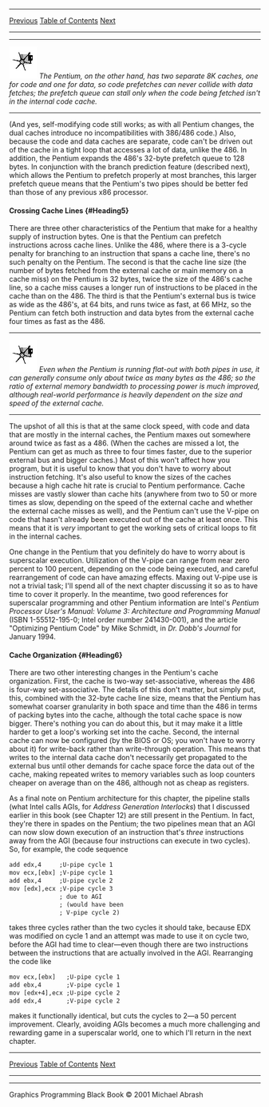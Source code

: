   ------------------------ --------------------------------- --------------------
  [Previous](19-01.html)   [Table of Contents](index.html)   [Next](19-03.html)
  ------------------------ --------------------------------- --------------------

  ------------------- ------------------------------------------------------------------------------------------------------------------------------------------------------------------------------------------------------------------------------------------------------
  ![](images/i.jpg)   *The Pentium, on the other hand, has two separate 8K caches, one for code and one for data, so code prefetches can never collide with data fetches; the prefetch queue can stall only when the code being fetched isn't in the internal code cache.*
  ------------------- ------------------------------------------------------------------------------------------------------------------------------------------------------------------------------------------------------------------------------------------------------

(And yes, self-modifying code still works; as with all Pentium changes,
the dual caches introduce no incompatibilities with 386/486 code.) Also,
because the code and data caches are separate, code can't be driven out
of the cache in a tight loop that accesses a lot of data, unlike the
486. In addition, the Pentium expands the 486's 32-byte prefetch queue
to 128 bytes. In conjunction with the branch prediction feature
(described next), which allows the Pentium to prefetch properly at most
branches, this larger prefetch queue means that the Pentium's two pipes
should be better fed than those of any previous x86 processor.

#### Crossing Cache Lines {#Heading5}

There are three other characteristics of the Pentium that make for a
healthy supply of instruction bytes. One is that the Pentium can
prefetch instructions across cache lines. Unlike the 486, where there is
a 3-cycle penalty for branching to an instruction that spans a cache
line, there's no such penalty on the Pentium. The second is that the
cache line size (the number of bytes fetched from the external cache or
main memory on a cache miss) on the Pentium is 32 bytes, twice the size
of the 486's cache line, so a cache miss causes a longer run of
instructions to be placed in the cache than on the 486. The third is
that the Pentium's external bus is twice as wide as the 486's, at 64
bits, and runs twice as fast, at 66 MHz, so the Pentium can fetch both
instruction and data bytes from the external cache four times as fast as
the 486.

  ------------------- ---------------------------------------------------------------------------------------------------------------------------------------------------------------------------------------------------------------------------------------------------------------------------------------------------------------------------
  ![](images/i.jpg)   *Even when the Pentium is running flat-out with both pipes in use, it can generally consume only about twice as many bytes as the 486; so the ratio of external memory bandwidth to processing power is much improved, although real-world performance is heavily dependent on the size and speed of the external cache.*
  ------------------- ---------------------------------------------------------------------------------------------------------------------------------------------------------------------------------------------------------------------------------------------------------------------------------------------------------------------------

The upshot of all this is that at the same clock speed, with code and
data that are mostly in the internal caches, the Pentium maxes out
somewhere around twice as fast as a 486. (When the caches are missed a
lot, the Pentium can get as much as three to four times faster, due to
the superior external bus and bigger caches.) Most of this won't affect
how you program, but it is useful to know that you don't have to worry
about instruction fetching. It's also useful to know the sizes of the
caches because a high cache hit rate is crucial to Pentium performance.
Cache misses are vastly slower than cache hits (anywhere from two to 50
or more times as slow, depending on the speed of the external cache and
whether the external cache misses as well), and the Pentium can't use
the V-pipe on code that hasn't already been executed out of the cache at
least once. This means that it is *very* important to get the working
sets of critical loops to fit in the internal caches.

One change in the Pentium that you definitely do have to worry about is
superscalar execution. Utilization of the V-pipe can range from near
zero percent to 100 percent, depending on the code being executed, and
careful rearrangement of code can have amazing effects. Maxing out
V-pipe use is not a trivial task; I'll spend all of the next chapter
discussing it so as to have time to cover it properly. In the meantime,
two good references for superscalar programming and other Pentium
information are Intel's *Pentium Processor User's Manual: Volume 3:
Architecture and Programming Manual* (ISBN 1-55512-195-0; Intel order
number 241430-001), and the article "Optimizing Pentium Code" by Mike
Schmidt, in *Dr. Dobb's Journal* for January 1994.

#### Cache Organization {#Heading6}

There are two other interesting changes in the Pentium's cache
organization. First, the cache is two-way set-associative, whereas the
486 is four-way set-associative. The details of this don't matter, but
simply put, this, combined with the 32-byte cache line size, means that
the Pentium has somewhat coarser granularity in both space and time than
the 486 in terms of packing bytes into the cache, although the total
cache space is now bigger. There's nothing you can do about this, but it
may make it a little harder to get a loop's working set into the cache.
Second, the internal cache can now be configured (by the BIOS or OS; you
won't have to worry about it) for write-back rather than write-through
operation. This means that writes to the internal data cache don't
necessarily get propagated to the external bus until other demands for
cache space force the data out of the cache, making repeated writes to
memory variables such as loop counters cheaper on average than on the
486, although not as cheap as registers.

As a final note on Pentium architecture for this chapter, the pipeline
stalls (what Intel calls AGIs, for *Address Generation Interlocks*) that
I discussed earlier in this book (see Chapter 12) are still present in
the Pentium. In fact, they're there in spades on the Pentium; the two
pipelines mean that an AGI can now slow down execution of an instruction
that's *three* instructions away from the AGI (because four instructions
can execute in two cycles). So, for example, the code sequence

    add edx,4     ;U-pipe cycle 1
    mov ecx,[ebx] ;V-pipe cycle 1
    add ebx,4     ;U-pipe cycle 2
    mov [edx],ecx ;V-pipe cycle 3
                  ; due to AGI
                  ; (would have been
                  ; V-pipe cycle 2)

takes three cycles rather than the two cycles it should take, because
EDX was modified on cycle 1 and an attempt was made to use it on cycle
two, before the AGI had time to clear—even though there are two
instructions between the instructions that are actually involved in the
AGI. Rearranging the code like

    mov ecx,[ebx]   ;U-pipe cycle 1
    add ebx,4       ;V-pipe cycle 1
    mov [edx+4],ecx ;U-pipe cycle 2
    add edx,4       ;V-pipe cycle 2

makes it functionally identical, but cuts the cycles to 2—a 50 percent
improvement. Clearly, avoiding AGIs becomes a much more challenging and
rewarding game in a superscalar world, one to which I'll return in the
next chapter.

  ------------------------ --------------------------------- --------------------
  [Previous](19-01.html)   [Table of Contents](index.html)   [Next](19-03.html)
  ------------------------ --------------------------------- --------------------

* * * * *

Graphics Programming Black Book © 2001 Michael Abrash
